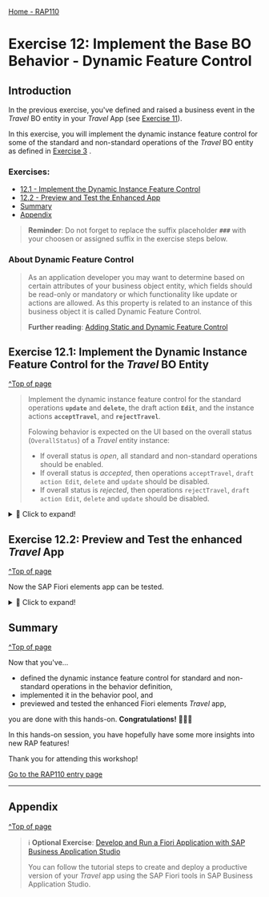 [Home - RAP110](../../README.md)

# Exercise 12: Implement the Base BO Behavior - Dynamic Feature Control

## Introduction

In the previous exercise, you've defined and raised a business event in the _Travel_ BO entity in your _Travel_ App (see [Exercise 11](../ex11/README.md)).

In this exercise, you will implement the dynamic instance feature control for some of the standard and non-standard operations of the _Travel_ BO entity as defined in [Exercise 3](../ex03/README.md) .

### Exercises:

- [12.1 - Implement the Dynamic Instance Feature Control](#exercise-121-implement-the-dynamic-instance-feature-control-for-the-travel-bo-entity)
- [12.2 - Preview and Test the Enhanced App](#exercise-122-preview-and-test-the-enhanced-travel-app)
- [Summary](#summary)
- [Appendix](#appendix)

> **Reminder**: Do not forget to replace the suffix placeholder **`###`** with your choosen or assigned suffix in the exercise steps below.

### About Dynamic Feature Control

> As an application developer you may want to determine based on certain attributes of your business object entity, which fields should be read-only or mandatory or which functionality like update or actions are allowed. As this property is related to an instance of this business object it is called Dynamic Feature Control.
>
> **Further reading**: [Adding Static and Dynamic Feature Control](https://help.sap.com/docs/btp/sap-abap-restful-application-programming-model/adding-static-and-dynamic-feature-control)

## Exercise 12.1: Implement the Dynamic Instance Feature Control for the _Travel_ BO Entity

[^Top of page](#)

> Implement the dynamic instance feature control for the standard operations **`update`** and **`delete`**, the draft action **`Edit`**, and the instance actions **`acceptTravel`**, and **`rejectTravel`**.
>
> Folowing behavior is expected on the UI based on the overall status (`OverallStatus`) of a _Travel_ entity instance:
>
> - If overall status is _open_, all standard and non-standard operations should be enabled.
> - If overall status is _accepted_, then operations `acceptTravel`, `draft action Edit`, `delete` and `update` should be disabled.
> - If overall status is _rejected_, then operations `rejectTravel`, `draft action Edit`, `delete` and `update` should be disabled.

 <details>
  <summary>🔵 Click to expand!</summary>

1. Implement the following logic in the instance feature control method **`get_instance_features`** in the implementation part of the local handler class of the _Travel_ behavior pool ![ABAP class](../images/adt_class.png)**`ZRAP110_BP_TRAVELTP_###`**.

   The business logic consists of the following steps:

   1. Read the relevant data of the transferred _travel_ instances.
      Only the fields **`TravelID`** and **`OverallStatus`** are needed to determine the operation state in the present scenario.
   2. Evaluate the conditions and determine the state of the different operations.
      The `COND` operator is used inline in the present scenario for the purpose.
   3. Set the result set appropriately.

   For that, insert the code snippet provided below into the method implementation of the instance feature control method `get_instance_features`.
   Replace the placeholder **`###`** with your assigned suffix.

   ```ABAP
   **************************************************************************
   * Instance-bound dynamic feature control
   **************************************************************************
     METHOD get_instance_features.
       " read relevant travel instance data
       READ ENTITIES OF ZRAP110_R_TravelTP_### IN LOCAL MODE
         ENTITY travel
            FIELDS ( TravelID OverallStatus )
            WITH CORRESPONDING #( keys )
          RESULT DATA(travels)
          FAILED failed.

       " evaluate the conditions, set the operation state, and set result parameter
       result = VALUE #( FOR travel IN travels
                          ( %tky                   = travel-%tky

                            %features-%update      = COND #( WHEN travel-OverallStatus = travel_status-accepted
                                                             THEN if_abap_behv=>fc-o-disabled ELSE if_abap_behv=>fc-o-enabled   )

                            %features-%delete      = COND #( WHEN travel-OverallStatus = travel_status-open
                                                             THEN if_abap_behv=>fc-o-enabled ELSE if_abap_behv=>fc-o-disabled   )

                            %action-Edit           = COND #( WHEN travel-OverallStatus = travel_status-accepted
                                                               THEN if_abap_behv=>fc-o-disabled ELSE if_abap_behv=>fc-o-enabled   )

                            %action-acceptTravel   = COND #( WHEN travel-OverallStatus = travel_status-accepted
                                                                 THEN if_abap_behv=>fc-o-disabled ELSE if_abap_behv=>fc-o-enabled   )

                            %action-rejectTravel   = COND #( WHEN travel-OverallStatus = travel_status-rejected
                                                               THEN if_abap_behv=>fc-o-disabled ELSE if_abap_behv=>fc-o-enabled   )
                         ) ).
     ENDMETHOD.
   ```

   Your source code should look like this:

   ![Travel Behavior Pool](images/ex1201.png)

2. Save ![save icon](../images/adt_save.png) and activate ![activate icon](../images/adt_activate.png) the changes.

You're through with the implementation.

 </details>
 
## Exercise 12.2: Preview and Test the enhanced _Travel_ App
[^Top of page](#)

Now the SAP Fiori elements app can be tested.

 <details>
  <summary>🔵 Click to expand!</summary>

You can either refresh your application in the browser using **F5** if the browser is still open - or go to your service binding **`ZRAP110_UI_TRAVEL_O4_###`** and start the Fiori elements App preview for the **`Travel`** entity set.

You can go ahead and test the logic of the dynamic feature control implemented in the backend.

For example, select a _travel_ instance that has the overall status _**Accepted**_, and check the state of the _**Accepted**_, the _**Edit**_, and the _**Delete**_ buttons. They all shall be disable.

![Travel Behavior Pool](images/ex1202.png)

> Remember the implemented dynamic BO behavior expected on the UI:
>
> - If a _travel_ instance has the overall status _**Accepted**_ (**`A`**) or _**Rejected**_ (**`X`**), then the button _**Edit**_ and _**Delete**_ must be disabled for the given instance.
> - In addition, following toggle behavior (enable/disable) should be displayed for both instance actions:
>   - If the overall status _**Accepted**_ (**`A`**), then the action _**Accept Travel**_ must be disabled.
>   - If the overall status _**Rejected**_ (**`X`**), then the action _**Reject Travel**_ must be disabled.

</details>

## Summary

[^Top of page](#)

Now that you've...

- defined the dynamic instance feature control for standard and non-standard operations in the behavior definition,
- implemented it in the behavior pool, and
- previewed and tested the enhanced Fiori elements _Travel_ app,

you are done with this hands-on. **Congratulations!** 🎉🎉🎉

In this hands-on session, you have hopefully have some more insights into new RAP features!

Thank you for attending this workshop!

[Go to the RAP110 entry page](../../README.md#sap-teched-2023)

---

## Appendix

[^Top of page](#)

> ℹ **Optional Exercise**: [Develop and Run a Fiori Application with SAP Business Application Studio](https://developers.sap.com/tutorials/abap-environment-deploy-cf-production.html)
>
> You can follow the tutorial steps to create and deploy a productive version of your _Travel_ app using the SAP Fiori tools in SAP Business Application Studio.
